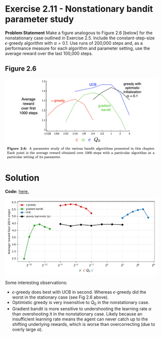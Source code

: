 # Exercise 2.11 - Nonstationary bandit parameter study

**Problem Statement**
Make a figure analogous to Figure 2.6 [below] for the nonstationary case outlined in Exercise 2.5. Include the constant-step-size $\epsilon$-greedy algorithm with $\alpha=0.1$. Use runs of 200,000 steps and, as a performance measure for each algorithm and parameter setting, use the average reward over the last 100,000 steps.

## Figure 2.6

![fig2-6](fig2-6.png)

# Solution

**Code:** [here.](../../suttonbarto/chapter2/param_study.py)

![param_study](param_study.png)

Some interesting observations:
* $\epsilon$-greedy does best with UCB in second. Whereas $\epsilon$-greedy did the worst in the stationary case (see Fig 2.6 above).
* Optimistic greedy is very insensitive to $Q_0$ in the nonstationary case. 
* Gradient bandit is more sensitive to undershooting the learning rate $\alpha$ than overshooting it in the nonstationary case. Likely because an insufficient learning rate means the agent can never catch up to the shifting underlying rewards, which is worse than overcorrecting (due to overly large $\alpha$).